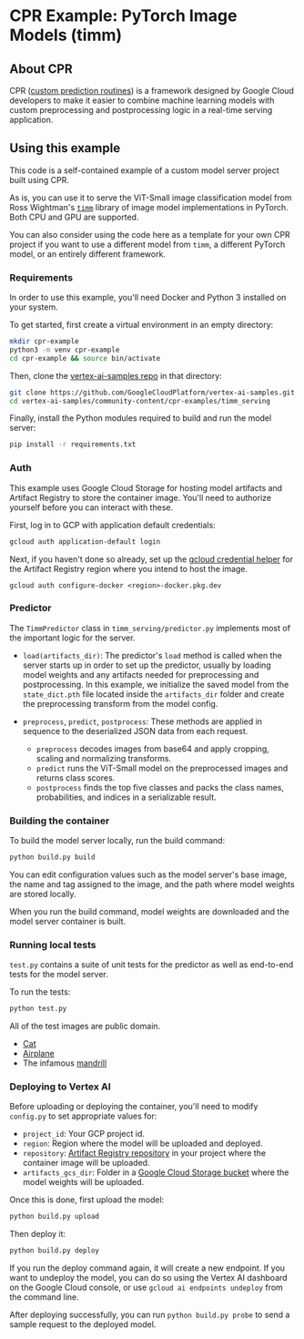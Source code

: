 # CPR Example: PyTorch Image Models (timm)

## About CPR

CPR ([custom prediction routines](https://github.com/googleapis/python-aiplatform/blob/main/google/cloud/aiplatform/prediction/README.md)) is a framework designed by Google Cloud developers to make it easier to combine machine learning models with custom preprocessing and postprocessing logic in a real-time serving application. 

## Using this example

This code is a self-contained example of a custom model server project built using CPR.

As is, you can use it to serve the ViT-Small image classification model from Ross Wightman's [`timm`](https://github.com/rwightman/pytorch-image-models) library of image model implementations in PyTorch. Both CPU and GPU are supported.

You can also consider using the code here as a template for your own CPR project if you want to use a different model from `timm`, a different PyTorch model, or an entirely different framework.

### Requirements

In order to use this example, you'll need Docker and Python 3 installed on your system.

To get started, first create a virtual environment in an empty directory:
```sh
mkdir cpr-example
python3 -m venv cpr-example
cd cpr-example && source bin/activate
``` 

Then, clone the [vertex-ai-samples repo](https://github.com/GoogleCloudPlatform/vertex-ai-samples) in that directory:
```sh
git clone https://github.com/GoogleCloudPlatform/vertex-ai-samples.git
cd vertex-ai-samples/community-content/cpr-examples/timm_serving
```

Finally, install the Python modules required to build and run the model server:
```sh
pip install -r requirements.txt
```

### Auth

This example uses Google Cloud Storage for hosting model artifacts and Artifact Registry to store the container image. 
You'll need to authorize yourself before you can interact with these.

First, log in to GCP with application default credentials:
```sh
gcloud auth application-default login
```

Next, if you haven't done so already, set up the [gcloud credential helper](https://cloud.google.com/artifact-registry/docs/docker/authentication)
for the Artifact Registry region where you intend to host the image.  
```
gcloud auth configure-docker <region>-docker.pkg.dev
```


### Predictor

The `TimmPredictor` class in `timm_serving/predictor.py` implements most of the important logic for the server.

- `load(artifacts_dir)`: The predictor's `load` method is called when the server starts up in order to set up the predictor, usually by loading model weights and any artifacts needed for preprocessing and postprocessing. In this example, we initialize the saved model from the `state_dict.pth` file located inside the `artifacts_dir` folder and create the preprocessing transform from the model config.

- `preprocess`, `predict`, `postprocess`: These methods are applied in sequence to the deserialized JSON data from each request. 
    - `preprocess` decodes images from base64 and apply cropping, scaling and normalizing transforms. 
    - `predict` runs the ViT-Small model on the preprocessed images and returns class scores.
    - `postprocess` finds the top five classes and packs the class names, probabilities, and indices in a serializable result.

### Building the container

To build the model server locally, run the build command:
```sh
python build.py build
```

You can edit configuration values such as the model server's base image, the name and tag assigned to the image, and the path where model weights are stored locally.

When you run the build command, model weights are downloaded and the model server container is built.

### Running local tests

`test.py` contains a suite of unit tests for the predictor as well as end-to-end tests for the model server. 

To run the tests:
```sh
python test.py
```

All of the test images are public domain.
- [Cat](https://commons.wikimedia.org/wiki/File:Stray_cat_on_wall.jpg)
- [Airplane](https://commons.wikimedia.org/wiki/File:Airplanes_jets.jpg)
- The infamous [mandrill](https://commons.wikimedia.org/wiki/File:Wikipedia-sipi-image-db-mandrill-4.2.03.png)

### Deploying to Vertex AI

Before uploading or deploying the container, you'll need to modify `config.py` to set appropriate values for: 
- `project_id`: Your GCP project id.
- `region`: Region where the model will be uploaded and deployed.
- `repository`: [Artifact Registry repository](https://cloud.google.com/artifact-registry/docs/repositories/create-repos) in your project where the container image will be uploaded. 
- `artifacts_gcs_dir`: Folder in a [Google Cloud Storage bucket](https://cloud.google.com/storage/docs/creating-buckets) where the model weights will be uploaded.

Once this is done, first upload the model:
```sh
python build.py upload
```

Then deploy it:
```sh
python build.py deploy
```

If you run the deploy command again, it will create a new endpoint. If you want to undeploy the model, you can do so using the Vertex AI dashboard on the Google Cloud console, or use `gcloud ai endpoints undeploy` from the command line.

After deploying successfully, you can run `python build.py probe` to send a sample request to the deployed model. 